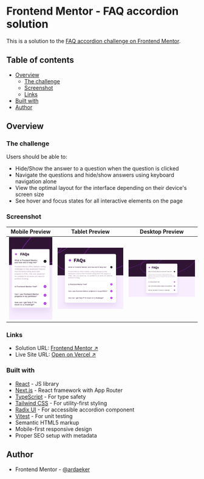 # Frontend Mentor - FAQ accordion solution

This is a solution to the [FAQ accordion challenge on Frontend Mentor](https://www.frontendmentor.io/challenges/faq-accordion-wyfFdeBwBz).

## Table of contents

- [Overview](#overview)
  - [The challenge](#the-challenge)
  - [Screenshot](#screenshot)
  - [Links](#links)
- [Built with](#built-with)
- [Author](#author)

## Overview

### The challenge

Users should be able to:

- Hide/Show the answer to a question when the question is clicked
- Navigate the questions and hide/show answers using keyboard navigation alone
- View the optimal layout for the interface depending on their device's screen size
- See hover and focus states for all interactive elements on the page

### Screenshot

| Mobile Preview                | Tablet Preview                | Desktop Preview                |
| ----------------------------- | ----------------------------- | ------------------------------ |
| ![](./screenshots/mobile.png) | ![](./screenshots/tablet.png) | ![](./screenshots/desktop.png) |

### Links

- Solution URL: [Frontend Mentor ↗](https://www.frontendmentor.io/solutions/faq-accordion-9ZilQrrJ8c)
- Live Site URL: [Open on Vercel ↗](https://faq-accordion-lilac-three.vercel.app)

### Built with

- [React](https://reactjs.org/) - JS library
- [Next.js](https://nextjs.org/) - React framework with App Router
- [TypeScript](https://www.typescriptlang.org/) - For type safety
- [Tailwind CSS](https://tailwindcss.com/) - For utility-first styling
- [Radix UI](https://www.radix-ui.com/primitives/docs/components/accordion) - For accessible accordion component
- [Vitest](https://vitest.dev/) - For unit testing
- Semantic HTML5 markup
- Mobile-first responsive design
- Proper SEO setup with metadata

## Author

- Frontend Mentor - [@ardaeker](https://www.frontendmentor.io/profile/ardaeker)
